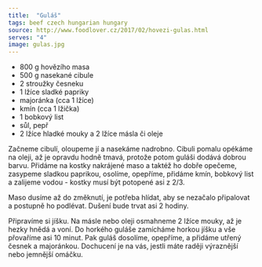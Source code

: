 ```yaml
---
title:  "Guláš"
tags: beef czech hungarian hungary
source: http://www.foodlover.cz/2017/02/hovezi-gulas.html
serves: "4"
image: gulas.jpg
---
```

* 800 g hovězího masa
* 500 g nasekané cibule
* 2 stroužky česneku
* 1 lžíce sladké papriky
* majoránka (cca 1 lžíce)
* kmín (cca 1 lžička)
* 1 bobkový list
* sůl, pepř
* 2 lžíce hladké mouky a 2 lžíce másla či oleje

Začneme cibulí, oloupeme jí a nasekáme nadrobno. Cibuli pomalu opékáme na oleji, až je opravdu hodně tmavá, protože potom guláši dodává dobrou barvu. Přidáme na kostky nakrájené maso a taktéž ho dobře opečeme, zasypeme sladkou paprikou, osolíme, opepříme, přidáme kmín, bobkový list a zalijeme vodou - kostky musí být potopené asi z 2/3.

Maso dusíme až do změknutí, je potřeba hlídat, aby se nezačalo připalovat a postupně ho podlévat. Dušení bude trvat asi 2 hodiny.

Připravíme si jíšku. Na másle nebo oleji osmahneme 2 lžíce mouky, až je hezky hnědá a voní. Do horkého guláše zamícháme horkou jíšku a vše přovaříme asi 10 minut. Pak guláš  dosolíme, opepříme, a přidáme utřený česnek a majoránkou. Dochucení je na vás, jestli máte raději výraznější nebo jemnější omáčku.
